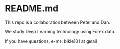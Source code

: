 README.md
=========
This repo is a collaboration between Peter and Dan.

We study Deep Learning technology using Forex data.

If you have questions,
e-me: bikle101 at gmail

